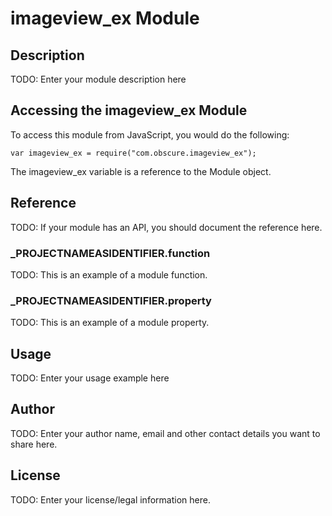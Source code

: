 # imageview_ex Module

## Description

TODO: Enter your module description here

## Accessing the imageview_ex Module

To access this module from JavaScript, you would do the following:

	var imageview_ex = require("com.obscure.imageview_ex");

The imageview_ex variable is a reference to the Module object.	

## Reference

TODO: If your module has an API, you should document
the reference here.

### ___PROJECTNAMEASIDENTIFIER__.function

TODO: This is an example of a module function.

### ___PROJECTNAMEASIDENTIFIER__.property

TODO: This is an example of a module property.

## Usage

TODO: Enter your usage example here

## Author

TODO: Enter your author name, email and other contact
details you want to share here. 

## License

TODO: Enter your license/legal information here.

